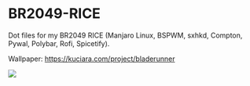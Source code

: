 # BR2049-RICE
Dot files for my BR2049 RICE (Manjaro Linux, BSPWM, sxhkd, Compton, Pywal, Polybar, Rofi, Spicetify).

Wallpaper: https://kuciara.com/project/bladerunner

<img src="Pictures/Rice/Example.png">
